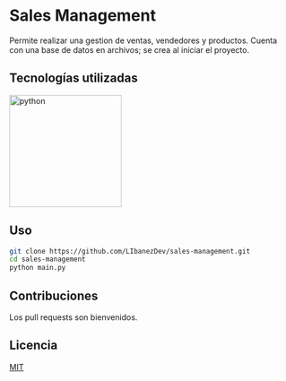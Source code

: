 # Sales Management

Permite realizar una gestion de ventas, vendedores y productos. Cuenta con una base de datos en archivos; se crea al iniciar el proyecto.

## Tecnologías utilizadas

<img src="https://upload.wikimedia.org/wikipedia/commons/thumb/c/c3/Python-logo-notext.svg/768px-Python-logo-notext.svg.png" alt="python" width="200"/>

## Uso

```bash
git clone https://github.com/LIbanezDev/sales-management.git
cd sales-management
python main.py
```

## Contribuciones

Los pull requests son bienvenidos.

## Licencia

[MIT](https://choosealicense.com/licenses/mit/)
